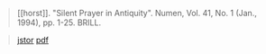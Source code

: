 > [[horst]]. "Silent Prayer in Antiquity". Numen, Vol. 41, No. 1 (Jan., 1994), pp. 1-25. BRILL.

> [jstor](https://www.jstor.org/stable/3270411)
> [pdf](a/horst1994.pdf)